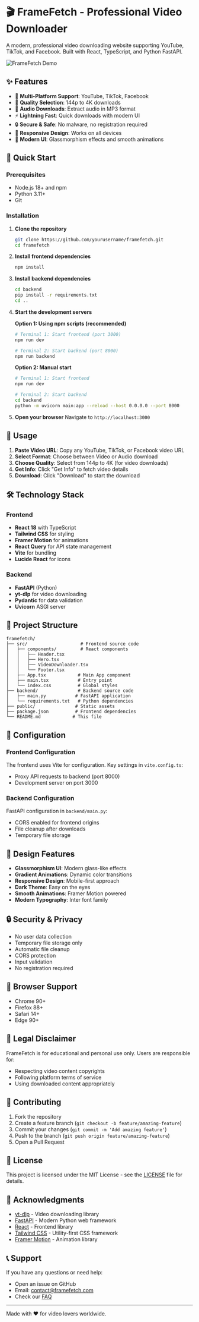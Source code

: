 # 🎬 FrameFetch - Professional Video Downloader

A modern, professional video downloading website supporting YouTube, TikTok, and Facebook. Built with React, TypeScript, and Python FastAPI.

![FrameFetch Demo](https://via.placeholder.com/800x400/667eea/ffffff?text=FrameFetch+Demo)

## ✨ Features

- 🎥 **Multi-Platform Support**: YouTube, TikTok, Facebook
- 🎯 **Quality Selection**: 144p to 4K downloads
- 🎵 **Audio Downloads**: Extract audio in MP3 format
- ⚡ **Lightning Fast**: Quick downloads with modern UI
- 🔒 **Secure & Safe**: No malware, no registration required
- 📱 **Responsive Design**: Works on all devices
- 🎨 **Modern UI**: Glassmorphism effects and smooth animations

## 🚀 Quick Start

### Prerequisites

- Node.js 18+ and npm
- Python 3.11+
- Git

### Installation

1. **Clone the repository**
   ```bash
   git clone https://github.com/yourusername/framefetch.git
   cd framefetch
   ```

2. **Install frontend dependencies**
   ```bash
   npm install
   ```

3. **Install backend dependencies**
   ```bash
   cd backend
   pip install -r requirements.txt
   cd ..
   ```

4. **Start the development servers**
   
   **Option 1: Using npm scripts (recommended)**
   ```bash
   # Terminal 1: Start frontend (port 3000)
   npm run dev
   
   # Terminal 2: Start backend (port 8000)
   npm run backend
   ```

   **Option 2: Manual start**
   ```bash
   # Terminal 1: Start frontend
   npm run dev
   
   # Terminal 2: Start backend
   cd backend
   python -m uvicorn main:app --reload --host 0.0.0.0 --port 8000
   ```

5. **Open your browser**
   Navigate to `http://localhost:3000`

## 🎯 Usage

1. **Paste Video URL**: Copy any YouTube, TikTok, or Facebook video URL
2. **Select Format**: Choose between Video or Audio download
3. **Choose Quality**: Select from 144p to 4K (for video downloads)
4. **Get Info**: Click "Get Info" to fetch video details
5. **Download**: Click "Download" to start the download

## 🛠️ Technology Stack

### Frontend
- **React 18** with TypeScript
- **Tailwind CSS** for styling
- **Framer Motion** for animations
- **React Query** for API state management
- **Vite** for bundling
- **Lucide React** for icons

### Backend
- **FastAPI** (Python)
- **yt-dlp** for video downloading
- **Pydantic** for data validation
- **Uvicorn** ASGI server

## 📁 Project Structure

```
framefetch/
├── src/                    # Frontend source code
│   ├── components/         # React components
│   │   ├── Header.tsx
│   │   ├── Hero.tsx
│   │   ├── VideoDownloader.tsx
│   │   └── Footer.tsx
│   ├── App.tsx            # Main App component
│   ├── main.tsx           # Entry point
│   └── index.css          # Global styles
├── backend/               # Backend source code
│   ├── main.py           # FastAPI application
│   └── requirements.txt   # Python dependencies
├── public/               # Static assets
├── package.json          # Frontend dependencies
└── README.md            # This file
```

## 🔧 Configuration

### Frontend Configuration
The frontend uses Vite for configuration. Key settings in `vite.config.ts`:
- Proxy API requests to backend (port 8000)
- Development server on port 3000

### Backend Configuration
FastAPI configuration in `backend/main.py`:
- CORS enabled for frontend origins
- File cleanup after downloads
- Temporary file storage

## 🎨 Design Features

- **Glassmorphism UI**: Modern glass-like effects
- **Gradient Animations**: Dynamic color transitions
- **Responsive Design**: Mobile-first approach
- **Dark Theme**: Easy on the eyes
- **Smooth Animations**: Framer Motion powered
- **Modern Typography**: Inter font family

## 🔒 Security & Privacy

- No user data collection
- Temporary file storage only
- Automatic file cleanup
- CORS protection
- Input validation
- No registration required

## 📱 Browser Support

- Chrome 90+
- Firefox 88+
- Safari 14+
- Edge 90+

## 🚨 Legal Disclaimer

FrameFetch is for educational and personal use only. Users are responsible for:
- Respecting video content copyrights
- Following platform terms of service
- Using downloaded content appropriately

## 🤝 Contributing

1. Fork the repository
2. Create a feature branch (`git checkout -b feature/amazing-feature`)
3. Commit your changes (`git commit -m 'Add amazing feature'`)
4. Push to the branch (`git push origin feature/amazing-feature`)
5. Open a Pull Request

## 📄 License

This project is licensed under the MIT License - see the [LICENSE](LICENSE) file for details.

## 🙏 Acknowledgments

- [yt-dlp](https://github.com/yt-dlp/yt-dlp) - Video downloading library
- [FastAPI](https://fastapi.tiangolo.com/) - Modern Python web framework
- [React](https://react.dev/) - Frontend library
- [Tailwind CSS](https://tailwindcss.com/) - Utility-first CSS framework
- [Framer Motion](https://www.framer.com/motion/) - Animation library

## 📞 Support

If you have any questions or need help:
- Open an issue on GitHub
- Email: contact@framefetch.com
- Check our [FAQ](docs/FAQ.md)

---

Made with ❤️ for video lovers worldwide.